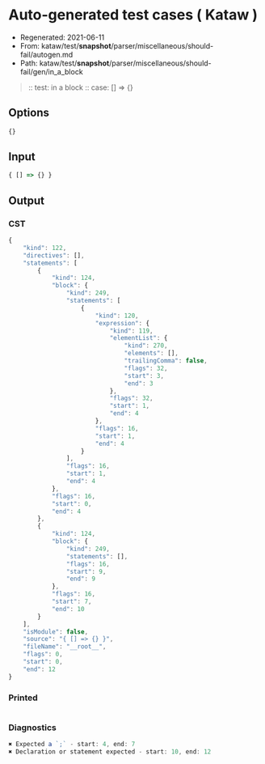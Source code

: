 # Auto-generated test cases ( Kataw )
- Regenerated: 2021-06-11
- From: kataw/test/__snapshot__/parser/miscellaneous/should-fail/autogen.md
- Path: kataw/test/__snapshot__/parser/miscellaneous/should-fail/gen/in_a_block
> :: test: in a block
> :: case: [] => {}
## Options

`````js
{}
`````
## Input

`````js
{ [] => {} }
`````
## Output

### CST

```javascript
{
    "kind": 122,
    "directives": [],
    "statements": [
        {
            "kind": 124,
            "block": {
                "kind": 249,
                "statements": [
                    {
                        "kind": 120,
                        "expression": {
                            "kind": 119,
                            "elementList": {
                                "kind": 270,
                                "elements": [],
                                "trailingComma": false,
                                "flags": 32,
                                "start": 3,
                                "end": 3
                            },
                            "flags": 32,
                            "start": 1,
                            "end": 4
                        },
                        "flags": 16,
                        "start": 1,
                        "end": 4
                    }
                ],
                "flags": 16,
                "start": 1,
                "end": 4
            },
            "flags": 16,
            "start": 0,
            "end": 4
        },
        {
            "kind": 124,
            "block": {
                "kind": 249,
                "statements": [],
                "flags": 16,
                "start": 9,
                "end": 9
            },
            "flags": 16,
            "start": 7,
            "end": 10
        }
    ],
    "isModule": false,
    "source": "{ [] => {} }",
    "fileName": "__root__",
    "flags": 0,
    "start": 0,
    "end": 12
}
```

### Printed

```javascript

```

### Diagnostics

```javascript
✖ Expected a `;` - start: 4, end: 7
✖ Declaration or statement expected - start: 10, end: 12

```

